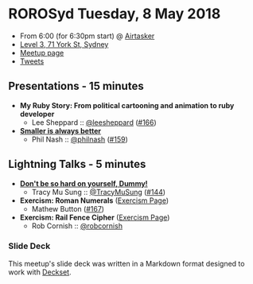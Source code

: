 # ROROSyd Tuesday, 8 May 2018

- From 6:00 (for 6:30pm start) @ [Airtasker][]
- [Level 3, 71 York St, Sydney][]
- [Meetup page][]
- [Tweets][]

## Presentations - 15 minutes

- **My Ruby Story: From political cartooning and animation to ruby developer**
  - Lee Sheppard :: [@leesheppard][] ([#166][])
- **[Smaller is always better][]**
  - Phil Nash :: [@philnash][] ([#159][])

## Lightning Talks - 5 minutes

- **[Don't be so hard on yourself, Dummy!][]**
  - Tracy Mu Sung :: [@TracyMuSung][] ([#144][])
- **Exercism: Roman Numerals** ([Exercism Page][Exercism Roman Numerals Page])
  - Mathew Button ([#167][])
- **Exercism: Rail Fence Cipher** ([Exercism Page][Exercism Rail Fence Cipher Page])
  - Rob Cornish :: [@robcornish][]

### Slide Deck

This meetup's slide deck was written in a Markdown format designed to work with
[Deckset][].

[@leesheppard]: https://twitter.com/leesheppard
[#166]: https://github.com/rails-oceania/roro/issues/166
[Smaller is always better]: https://speakerdeck.com/philnash/smaller-is-always-better-at-roro-sydney
[@philnash]: https://twitter.com/philnash
[#159]: https://github.com/rails-oceania/roro/issues/159
[Don't be so hard on yourself, Dummy!]: http://www.tracecode.com.au/blog/wp-content/uploads/2016/10/hard-on-yourself.pdf
[@TracyMuSung]: https://twitter.com/TracyMuSung
[#144]: https://github.com/rails-oceania/roro/issues/144
[Exercism Roman Numerals Page]: https://exercism.io/tracks/ruby/exercises/roman-numerals
[#167]: https://github.com/rails-oceania/roro/issues/167
[Exercism Rail Fence Cipher Page]: https://exercism.io/tracks/ruby/exercises/rail-fence-cipher
[@robcornish]: https://twitter.com/robcornish
[Airtasker]: https://www.airtasker.com/
[Level 3, 71 York St, Sydney]: https://goo.gl/maps/dADqL1QY5Hp
[Meetup page]: https://www.meetup.com/Ruby-On-Rails-Oceania-Sydney/events/nnvkcpyxhblb/
[Tweets]: https://twitter.com/search?f=tweets&q=rorosyd%20since%3A2018-05-08%20until%3A2018-05-10&src=typd
[Deckset]: https://www.decksetapp.com/
